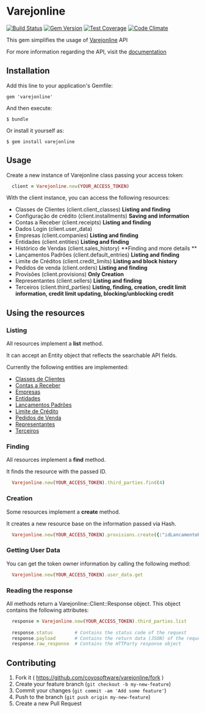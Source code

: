 # Varejonline

[![Build Status](https://travis-ci.org/coyosoftware/varejonline.svg?branch=master)](https://travis-ci.org/coyosoftware/varejonline) [![Gem Version](https://badge.fury.io/rb/varejonline.svg)](http://badge.fury.io/rb/varejonline) [![Test Coverage](https://codeclimate.com/github/coyosoftware/varejonline/badges/coverage.svg)](https://codeclimate.com/github/coyosoftware/varejonline/coverage) [![Code Climate](https://codeclimate.com/github/coyosoftware/varejonline/badges/gpa.svg)](https://codeclimate.com/github/coyosoftware/varejonline)

This gem simplifies the usage of [Varejonline](http://varejonline.com.br/) API

For more information regarding the API, visit the [documentation]

## Installation

Add this line to your application's Gemfile:

    gem 'varejonline'

And then execute:

    $ bundle

Or install it yourself as:

    $ gem install varejonline

## Usage

Create a new instance of Varejonline class passing your access token:

```ruby
  client = Varejonline.new(YOUR_ACCESS_TOKEN)
``` 

With the client instance, you can access the following resources:

* Classes de Clientes (client.client_classes) **Listing and finding**
* Configuração de crédito (client.installments) **Saving and information**
* Contas a Receber (client.receipts) **Listing and finding**
* Dados Login (client.user_data)
* Empresas (client.companies) **Listing and finding**
* Entidades (client.entities) **Listing and finding**
* Histórico de Vendas (client.sales_history) **Finding and more details **
* Lançamentos Padrões (client.default_entries) **Listing and finding**
* Limite de Créditos (client.credit_limits) **Listing and block history**
* Pedidos de venda (client.orders) **Listing and finding**
* Provisões (client.provisions) **Only Creation**
* Representantes (client.sellers) **Listing and finding**
* Terceiros (client.third_parties) **Listing, finding, creation, credit limit information, credit limit updating, blocking/unblocking credit**

## Using the resources
### Listing
All resources implement a **list** method.

It can accept an Entity object that reflects the searchable API fields.

Currently the following entities are implemented:

* [Classes de Clientes](lib/varejonline/searcher/operational/client_class_searcher.rb)
* [Contas a Receber](lib/varejonline/searcher/financial/receipt_searcher.rb)
* [Empresas](lib/varejonline/searcher/administrative/company_searcher.rb)
* [Entidades](lib/varejonline/searcher/administrative/entity_searcher.rb)
* [Lançamentos Padrões](lib/varejonline/searcher/financial/default_entry_searcher.rb)
* [Limite de Crédito](lib/varejonline/searcher/commercial/credit_limit_searcher.rb)
* [Pedidos de Venda](lib/varejonline/searcher/operational/order_searcher.rb)
* [Representantes](lib/varejonline/searcher/operational/seller_searcher.rb)
* [Terceiros](lib/varejonline/searcher/administrative/third_party_searcher.rb)

### Finding
All resources implement a **find** method.

It finds the resource with the passed ID.

```ruby
  Varejonline.new(YOUR_ACCESS_TOKEN).third_parties.find(4)
```

### Creation
Some resources implement a **create** method.

It creates a new resource base on the information passed via Hash.

```ruby
  Varejonline.new(YOUR_ACCESS_TOKEN).provisions.create({:"idLancamentoPadrao" => 3, :"idEntidade" => 1, :"idTerceiro" => 15, :"data" => "21-10-2012", :"valor" =>123.40, :"historico" => "histórico da provisão"})
```

### Getting User Data
You can get the token owner information by calling the following method:

```ruby
  Varejonline.new(YOUR_ACCESS_TOKEN).user_data.get
```

### Reading the response
All methods return a Varejonline::Client::Response object. This object contains the following attributes:

```ruby
  response = Varejonline.new(YOUR_ACCESS_TOKEN).third_parties.list
  
  response.status        # Contains the status code of the request
  response.payload       # Contains the return data (JSON) of the request
  response.raw_response  # Contains the HTTParty response object
```

## Contributing

1. Fork it ( https://github.com/coyosoftware/varejonline/fork )
2. Create your feature branch (`git checkout -b my-new-feature`)
3. Commit your changes (`git commit -am 'Add some feature'`)
4. Push to the branch (`git push origin my-new-feature`)
5. Create a new Pull Request

[documentation]: https://github.com/Varejonline/api/wiki
